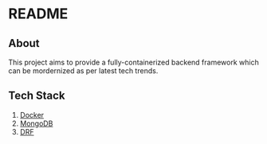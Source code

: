 # README

## About
This project aims to provide a fully-containerized backend framework which can be mordernized as per latest tech trends.

## Tech Stack

1. [Docker](https://www.docker.com/)
2. [MongoDB](https://www.mongodb.com/)
3. [DRF](https://www.django-rest-framework.org/)
